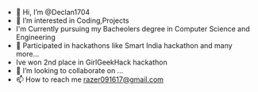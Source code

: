 - 👋 Hi, I’m @Declan1704
- 👀 I’m interested in Coding,Projects
- I'm Currently pursuing my Bacheolers degree in Computer Science and Engineering 
- 🌱 Participated in hackathons like Smart India hackathon and many more...
- Ive won 2nd place in GirlGeekHack hackathon
- 💞️ I’m looking to collaborate on ...
- 📫 How to reach me razer091617@gmail.com

<!---
Declan1704/Declan1704 is a ✨ special ✨ repository because its `README.md` (this file) appears on your GitHub profile.
You can click the Preview link to take a look at your changes.
--->
